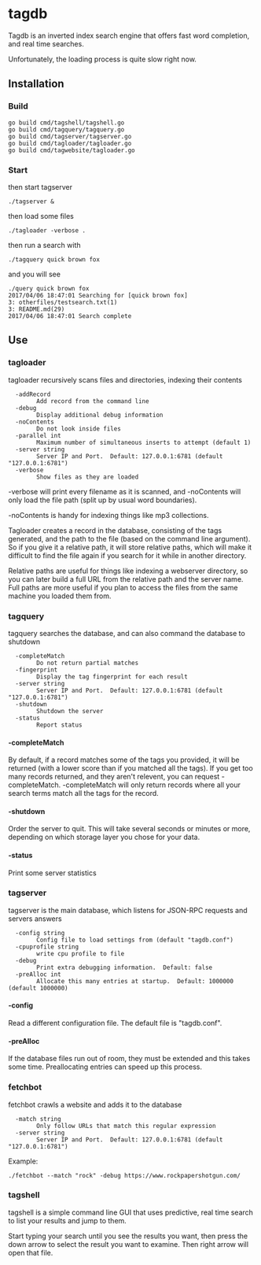 # tagdb

Tagdb is an inverted index search engine that offers fast word completion, and real time searches.

Unfortunately, the loading process is quite slow right now.

## Installation

### Build

    go build cmd/tagshell/tagshell.go
    go build cmd/tagquery/tagquery.go
    go build cmd/tagserver/tagserver.go
    go build cmd/tagloader/tagloader.go
    go build cmd/tagwebsite/tagloader.go

### Start

then start tagserver

    ./tagserver &

then load some files

    ./tagloader -verbose .

then run a search with

    ./tagquery quick brown fox

and you will see

    ./query quick brown fox
    2017/04/06 18:47:01 Searching for [quick brown fox]
    3: otherfiles/testsearch.txt(1)
    3: README.md(29)
    2017/04/06 18:47:01 Search complete

## Use

    
### tagloader

tagloader recursively scans files and directories, indexing their contents

      -addRecord
            Add record from the command line
      -debug
            Display additional debug information
      -noContents
            Do not look inside files
      -parallel int
            Maximum number of simultaneous inserts to attempt (default 1)
      -server string
            Server IP and Port.  Default: 127.0.0.1:6781 (default "127.0.0.1:6781")
      -verbose
            Show files as they are loaded

-verbose will print every filename as it is scanned, and -noContents will only load the file path (split up by usual word boundaries).

-noContents is handy for indexing things like mp3 collections.

Tagloader creates a record in the database, consisting of the tags generated, and the path to the file (based on the command line argument).  So if you give it a relative path, it will store relative paths, which will make it difficult to find the file again if you search for it while in another directory.

Relative paths are useful for things like indexing a webserver directory, so you can later build a full URL from the relative path and the server name.  Full paths are more useful if you plan to access the files from the same machine you loaded them from.


### tagquery

tagquery searches the database, and can also command the database to shutdown

      -completeMatch
            Do not return partial matches
      -fingerprint
            Display the tag fingerprint for each result
      -server string
            Server IP and Port.  Default: 127.0.0.1:6781 (default "127.0.0.1:6781")
      -shutdown
            Shutdown the server
      -status
            Report status

#### -completeMatch

By default, if a record matches some of the tags you provided, it will be returned (with a lower score than if you matched all the tags).  If you get too many records returned, and they aren't relevent, you can request -completeMatch.  -completeMatch will only return records where all your search terms match all the tags for the record.

#### -shutdown

Order the server to quit.  This will take several seconds or minutes or more, depending on which storage layer you chose for your data.

#### -status

Print some server statistics


### tagserver

tagserver is the main database, which listens for JSON-RPC requests and servers answers

      -config string
            Config file to load settings from (default "tagdb.conf")
      -cpuprofile string
            write cpu profile to file
      -debug
            Print extra debugging information.  Default: false
      -preAlloc int
            Allocate this many entries at startup.  Default: 1000000 (default 1000000)

#### -config

Read a different configuration file.  The default file is "tagdb.conf".

#### -preAlloc

If the database files run out of room, they must be extended and this takes some time.  Preallocating entries can speed up this process.

### fetchbot

fetchbot crawls a website and adds it to the database

      -match string
            Only follow URLs that match this regular expression
      -server string
            Server IP and Port.  Default: 127.0.0.1:6781 (default "127.0.0.1:6781")

Example:

    ./fetchbot --match "rock" -debug https://www.rockpapershotgun.com/

### tagshell

tagshell is a simple command line GUI that uses predictive, real time search to list your results and jump to them.

Start typing your search until you see the results you want, then press the down arrow to select the result you want to examine.  Then right arrow will open that file.
